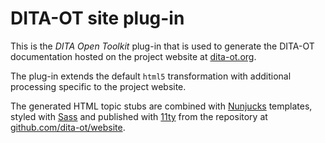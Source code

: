 # DITA-OT site plug-in

This is the _DITA Open Toolkit_ plug-in that is used to generate the DITA-OT documentation hosted on the project website at [dita-ot.org][1].

The plug-in extends the default `html5` transformation with additional processing specific to the project website.

The generated HTML topic stubs are combined with [Nunjucks][2] templates, styled with [Sass][3] and published with [11ty][4] from the repository at [github.com/dita-ot/website][5].

[1]: https://www.dita-ot.org/
[2]: https://mozilla.github.io/nunjucks/ 'Nunjucks • A powerful templating engine for JavaScript'
[3]: http://sass-lang.com 'Sass: Syntactically Awesome Style Sheets'
[4]: https://www.11ty.dev/ 'Eleventy • A simpler static site generator'
[5]: https://github.com/dita-ot/website
